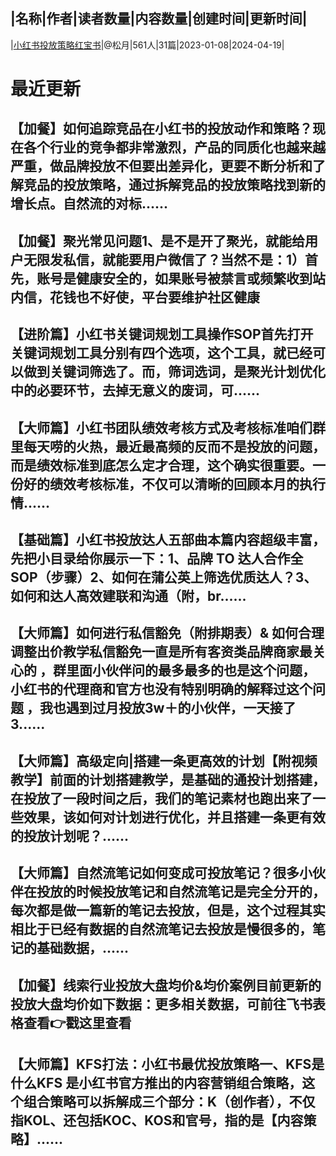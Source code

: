|名称|作者|读者数量|内容数量|创建时间|更新时间|
---
|[小红书投放策略红宝书](https://xiaobot.net/p/yunyingren?refer=0b133df9-27dc-423b-8101-639049001c13)|@松月|561人|31篇|2023-01-08|2024-04-19|

# 最近更新
## 【加餐】如何追踪竞品在小红书的投放动作和策略？现在各个行业的竞争都非常激烈，产品的同质化也越来越严重，做品牌投放不但要出差异化，更要不断分析和了解竞品的投放策略，通过拆解竞品的投放策略找到新的增长点。自然流的对标......
## 【加餐】聚光常见问题1、是不是开了聚光，就能给用户无限发私信，就能要用户微信了？当然不是：1）首先，账号是健康安全的，如果账号被禁言或频繁收到站内信，花钱也不好使，平台要维护社区健康
## 【进阶篇】小红书关键词规划工具操作SOP首先打开关键词规划工具分别有四个选项，这个工具，就已经可以做到关键词筛选了。而，筛词选词，是聚光计划优化中的必要环节，去掉无意义的废词，可......
## 【大师篇】小红书团队绩效考核方式及考核标准咱们群里每天唠的火热，最近最高频的反而不是投放的问题，而是绩效标准到底怎么定才合理，这个确实很重要。一份好的绩效考核标准，不仅可以清晰的回顾本月的执行情......
## 【基础篇】小红书投放达人五部曲本篇内容超级丰富，先把小目录给你展示一下：1、品牌 TO 达人合作全SOP（步骤）2、如何在蒲公英上筛选优质达人？3、如何和达人高效建联和沟通（附，br......
## 【大师篇】如何进行私信豁免（附排期表）& 如何合理调整出价教学私信豁免一直是所有客资类品牌商家最关心的 ，群里面小伙伴问的最多最多的也是这个问题，小红书的代理商和官方也没有特别明确的解释过这个问题 ，我也遇到过月投放3w＋的小伙伴，一天接了3......
## 【大师篇】高级定向|搭建一条更高效的计划【附视频教学】前面的计划搭建教学，是基础的通投计划搭建，在投放了一段时间之后，我们的笔记素材也跑出来了一些效果，该如何对计划进行优化，并且搭建一条更有效的投放计划呢？......
## 【大师篇】自然流笔记如何变成可投放笔记？很多小伙伴在投放的时候投放笔记和自然流笔记是完全分开的，每次都是做一篇新的笔记去投放，但是，这个过程其实相比于已经有数据的自然流笔记去投放是慢很多的，笔记的基础数据，......
## 【加餐】线索行业投放大盘均价&均价案例目前更新的投放大盘均价如下数据：更多相关数据，可前往飞书表格查看👉戳这里查看
## 【大师篇】KFS打法：小红书最优投放策略一、KFS是什么KFS 是小红书官方推出的内容营销组合策略，这个组合策略可以拆解成三个部分：K（创作者），不仅指KOL、还包括KOC、KOS和官号，指的是【内容策略】......


